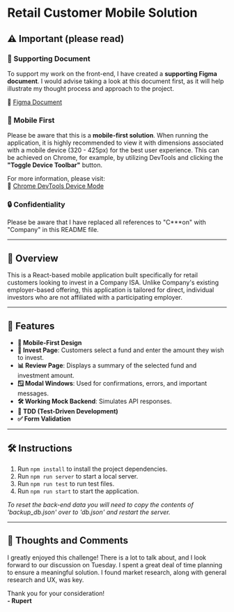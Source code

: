 # Retail Customer Mobile Solution

## ⚠️ Important (please read)

### 📄 Supporting Document

To support my work on the front-end, I have created a **supporting Figma document**. I would advise taking a look at this document first, as it will help illustrate my thought process and approach to the project.

🔗 [Figma Document](<https://www.figma.com/board/AFqj7JG0nBJpOdSSW1rEW2/User-flow-template-(Community)?node-id=0-1&t=hwFtyodq8vg9tKi8-1>)

### 📱 Mobile First

Please be aware that this is a **mobile-first solution**. When running the application, it is highly recommended to view it with dimensions associated with a mobile device (320 - 425px) for the best user experience. This can be achieved on Chrome, for example, by utilizing DevTools and clicking the **"Toggle Device Toolbar"** button.

For more information, please visit:  
🔗 [Chrome DevTools Device Mode](https://developer.chrome.com/docs/devtools/device-mode)

### 🔒 Confidentiality

Please be aware that I have replaced all references to "C\*\*\*on" with "Company" in this README file.

---

## 🌟 Overview

This is a React-based mobile application built specifically for retail customers looking to invest in a Company ISA. Unlike Company's existing employer-based offering, this application is tailored for direct, individual investors who are not affiliated with a participating employer.

---

## 🚀 Features

- **📱 Mobile-First Design**
- **💸 Invest Page**: Customers select a fund and enter the amount they wish to invest.
- **📊 Review Page**: Displays a summary of the selected fund and investment amount.
- **🪟 Modal Windows**: Used for confirmations, errors, and important messages.
- **🛠️ Working Mock Backend**: Simulates API responses.
- **🧪 TDD (Test-Driven Development)**
- **✅ Form Validation**

---

## 🛠️ Instructions

1. Run `npm install` to install the project dependencies.
2. Run `npm run server` to start a local server.
3. Run `npm run test` to run test files.
4. Run `npm run start` to start the application.

_To reset the back-end data you will need to copy the contents of 'backup_db.json' over to 'db.json' and restart the server._

---

## 💭 Thoughts and Comments

I greatly enjoyed this challenge! There is a lot to talk about, and I look forward to our discussion on Tuesday. I spent a great deal of time planning to ensure a meaningful solution. I found market research, along with general research and UX, was key.

Thank you for your consideration!  
**- Rupert**
